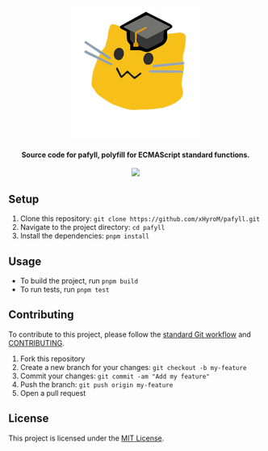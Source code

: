 <h1 align="center">
  <br>
  <img src="https://github.com/xHyroM/website/blob/main/src/assets/logo.png?raw=true" alt="Hyro" width="256">
  <br>
</h1>

<h4 align="center">Source code for pafyll, polyfill for ECMAScript standard functions.</h4>

<p align="center">
    <a href="https://discord.gg/kFPKmEKeMS/" alt="Discord">
        <img src="https://img.shields.io/discord/1046534628577640528?label=discord&style=for-the-badge&color=2fbfc4"/>
    </a>
</p>

## Setup

1. Clone this repository: `git clone https://github.com/xHyroM/pafyll.git`
2. Navigate to the project directory: `cd pafyll`
3. Install the dependencies: `pnpm install`

## Usage

-   To build the project, run `pnpm build`
-   To run tests, run `pnpm test`

## Contributing

To contribute to this project, please follow the [standard Git workflow](https://git-scm.com/book/en/v2/Git-Basics-Getting-a-Git-Repository#The-Standard-Git-Workflow) and [CONTRIBUTING](./CONTRIBUTING.md).

1. Fork this repository
2. Create a new branch for your changes: `git checkout -b my-feature`
3. Commit your changes: `git commit -am "Add my feature"`
4. Push the branch: `git push origin my-feature`
5. Open a pull request

## License

This project is licensed under the [MIT License](LICENSE).
